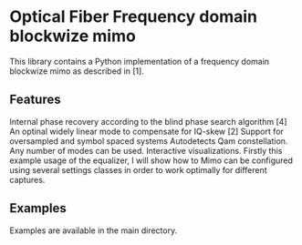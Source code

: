 #  Optical Fiber Frequency domain blockwize mimo
This library contains a Python implementation of a frequency domain blockwize mimo as described in [1].

## Features
Internal phase recovery according to the blind phase search algorithm [4]
An optinal widely linear mode to compensate for IQ-skew [2]
Support for oversampled and symbol spaced systems
Autodetects Qam constellation.
Any number of modes can be used.
Interactive visualizations.
Firstly this example usage of the equalizer, I will show how to Mimo can be configured using several settings classes in order to work optimally for different captures.

## Examples
Examples are available in the main directory. 
